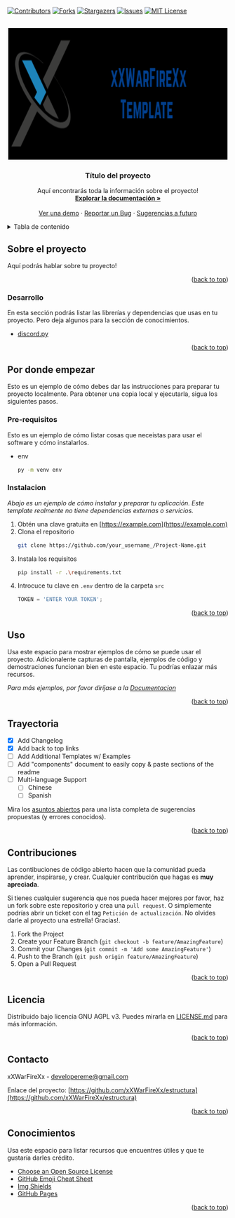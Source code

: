 <div id="top"></div>

[![Contributors][campo-contribuciones]][url-contribuciones]
[![Forks][campo-forks]][url-forks]
[![Stargazers][campo-estrellas]][url-estrellas]
[![Issues][campo-reportes]][url-reportes]
[![MIT License][campo-licencia]][url-licencia]


<!-- PROJECT LOGO -->
<br />
<div align="center">
  <a href="https://github.com/xXWarFireXx/estructura">
    <img src="./img/logo-ejemplo.png" alt="Logo" width="500" height="300">
  </a>

  <h3 align="center">Título del proyecto</h3>

  <p align="center">
    Aquí encontrarás toda la información sobre el proyecto!
    <br />
    <a href="https://github.com/xXWarFireXx/estructura"><strong>Explorar la documentación »</strong></a>
    <br />
    <br />
    <a href="https://github.com/xXWarFireXx/estructura">Ver una demo</a>
    ·
    <a href="https://github.com/xXWarFireXx/estructura/issues">Reportar un Bug</a>
    ·
    <a href="https://github.com/xXWarFireXx/estructura/issues">Sugerencias a futuro</a>
  </p>
</div>



<!-- TABLE OF CONTENTS -->
<details>
  <summary>Tabla de contenido</summary>
  <ol>
    <li>
      <a href="#sobre-el-proyecto">Sobre el proyecto</a>
      <ul>
        <li><a href="#desarrollo">Desarrollo</a></li>
      </ul>
    </li>
    <li>
      <a href="#por-donde-empezar">Por dónde empezar</a>
      <ul>
        <li><a href="#pre-requisitos">Pre-requisitos</a></li>
        <li><a href="#instalacion">Instalación</a></li>
      </ul>
    </li>
    <li><a href="#uso">Uso</a></li>
    <li><a href="#trayectoria">Trayectoria</a></li>
    <li><a href="#contribuciones">Contribuciones</a></li>
    <li><a href="#licencia">Licencia</a></li>
    <li><a href="#contacto">Contacto</a></li>
    <li><a href="#conocimientos">Conocimientos</a></li>
  </ol>
</details>



<!-- ABOUT THE PROJECT -->
## Sobre el proyecto

Aquí podrás hablar sobre tu proyecto!

<p align="right">(<a href="#top">back to top</a>)</p>

### Desarrollo

En esta sección podrás listar las librerías y dependencias que usas en tu proyecto. Pero deja algunos para la sección de conocimientos.

* [discord.py](https://discordpy.readthedocs.io/en/stable/)

<p align="right">(<a href="#top">back to top</a>)</p>



<!-- GETTING STARTED -->
## Por donde empezar

Esto es un ejemplo de cómo debes dar las instrucciones para preparar tu proyecto localmente.
Para obtener una copia local y ejecutarla, sigua los siguientes pasos.

### Pre-requisitos

Esto es un ejemplo de cómo listar cosas que neceistas para usar el software y cómo instalarlos.
* env
  ```sh
  py -m venv env
  ```

### Instalacion

_Abajo es un ejemplo de cómo instalar y preparar tu aplicación. Este template realmente no tiene dependencias externas o servicios._

1. Obtén una clave gratuita en [https://example.com](https://example.com)
2. Clona el repositorio
   ```sh
   git clone https://github.com/your_username_/Project-Name.git
   ```
3. Instala los requisitos
   ```sh
   pip install -r .\requirements.txt
   ```
4. Introcuce tu clave en `.env` dentro de la carpeta `src`
   ```js
   TOKEN = 'ENTER YOUR TOKEN';
   ```

<p align="right">(<a href="#top">back to top</a>)</p>



<!-- USAGE EXAMPLES -->
## Uso

Usa este espacio para mostrar ejemplos de cómo se puede usar el proyecto. Adicionalente capturas de pantalla, ejemplos de código y demostraciones funcionan bien en este espacio. Tu podrías enlazar más recursos.

_Para más ejemplos, por favor diríjase a la [Documentacion](https://example.com)_

<p align="right">(<a href="#top">back to top</a>)</p>



<!-- ROADMAP -->
## Trayectoria

- [x] Add Changelog
- [x] Add back to top links
- [ ] Add Additional Templates w/ Examples
- [ ] Add "components" document to easily copy & paste sections of the readme
- [ ] Multi-language Support
    - [ ] Chinese
    - [ ] Spanish

Mira los [asuntos abiertos](https://github.com/xXWarFireXx/estructura/issues) para una lista completa de sugerencias propuestas (y errores conocidos).

<p align="right">(<a href="#top">back to top</a>)</p>



<!-- CONTRIBUTING -->
## Contribuciones

Las contibuciones de código abierto hacen que la comunidad pueda aprender, inspirarse, y crear. Cualquier contribución que hagas es **muy apreciada**.

Si tienes cualquier sugerencia que nos pueda hacer mejores por favor, haz un fork sobre este repositorio y crea una `pull request`. O simplemente podrías abrir un ticket con el tag `Petición de actualización`.
No olvides darle al proyecto una estrella! Gracias!.

1. Fork the Project
2. Create your Feature Branch (`git checkout -b feature/AmazingFeature`)
3. Commit your Changes (`git commit -m 'Add some AmazingFeature'`)
4. Push to the Branch (`git push origin feature/AmazingFeature`)
5. Open a Pull Request

<p align="right">(<a href="#top">back to top</a>)</p>



<!-- LICENSE -->
## Licencia

Distribuido bajo licencia GNU AGPL v3. Puedes mirarla en [LICENSE.md][url-licencia] para más información.

<p align="right">(<a href="#top">back to top</a>)</p>



<!-- CONTACT -->
## Contacto

xXWarFireXx - [developereme@gmail.com](mailto:developereme@gmail.com?subject=CONTACTO%20DESDE%20ESTRUCTURA%20EN%20GITHUB)

Enlace del proyecto: [https://github.com/xXWarFireXx/estructura](https://github.com/xXWarFireXx/estructura)

<p align="right">(<a href="#top">back to top</a>)</p>



<!-- ACKNOWLEDGMENTS -->
## Conocimientos

Usa este espacio para listar recursos que encuentres útiles y que te gustaría darles crédito.

* [Choose an Open Source License](https://choosealicense.com)
* [GitHub Emoji Cheat Sheet](https://www.webpagefx.com/tools/emoji-cheat-sheet)
* [Img Shields](https://shields.io)
* [GitHub Pages](https://pages.github.com)

<p align="right">(<a href="#top">back to top</a>)</p>



<!-- MARKDOWN LINKS & IMAGES -->
<!-- https://www.markdownguide.org/basic-syntax/#reference-style-links -->
[campo-contribuciones]: https://img.shields.io/github/contributors/xXWarFireXx/estructura.svg?style=for-the-badge
[url-contribuciones]: https://github.com/xXWarFireXx/estructura/graphs/contributors
[campo-forks]: https://img.shields.io/github/forks/xXWarFireXx/estructura.svg?style=for-the-badge
[url-forks]: https://github.com/xXWarFireXx/estructura/network/members
[campo-estrellas]: https://img.shields.io/github/stars/xXWarFireXx/estructura.svg?style=for-the-badge
[url-estrellas]: https://github.com/xXWarFireXx/estructura/stargazers
[campo-reportes]: https://img.shields.io/github/issues/xXWarFireXx/estructura.svg?style=for-the-badge
[url-reportes]: https://github.com/xXWarFireXx/estructura/issues
[campo-licencia]: https://img.shields.io/github/license/xXWarFireXx/estructura.svg?style=for-the-badge
[url-licencia]: https://github.com/xXWarFireXx/estructura/blob/master/LICENSE.md